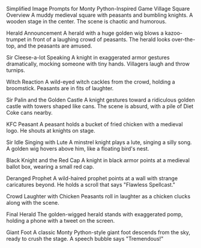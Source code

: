 Simplified Image Prompts for Monty Python-Inspired Game
Village Square Overview
A muddy medieval square with peasants and bumbling knights. A wooden stage in the center. The scene is chaotic and humorous.

Herald Announcement
A herald with a huge golden wig blows a kazoo-trumpet in front of a laughing crowd of peasants. The herald looks over-the-top, and the peasants are amused.

Sir Cleese-a-lot Speaking
A knight in exaggerated armor gestures dramatically, mocking someone with tiny hands. Villagers laugh and throw turnips.

Witch Reaction
A wild-eyed witch cackles from the crowd, holding a broomstick. Peasants are in fits of laughter.

Sir Palin and the Golden Castle
A knight gestures toward a ridiculous golden castle with towers shaped like cans. The scene is absurd, with a pile of Diet Coke cans nearby.

KFC Peasant
A peasant holds a bucket of fried chicken with a medieval logo. He shouts at knights on stage.

Sir Idle Singing with Lute
A minstrel knight plays a lute, singing a silly song. A golden wig hovers above him, like a floating bird's nest.

Black Knight and the Red Cap
A knight in black armor points at a medieval ballot box, wearing a small red cap.

Deranged Prophet
A wild-haired prophet points at a wall with strange caricatures beyond. He holds a scroll that says "Flawless Spellcast."

Crowd Laughter with Chicken
Peasants roll in laughter as a chicken clucks along with the scene.

Final Herald
The golden-wigged herald stands with exaggerated pomp, holding a phone with a tweet on the screen.

Giant Foot
A classic Monty Python-style giant foot descends from the sky, ready to crush the stage. A speech bubble says "Tremendous!"

